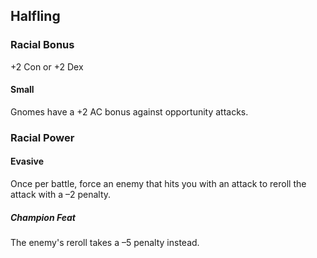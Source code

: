 ## Halfling

### Racial Bonus

+2 Con or +2 Dex

#### Small

Gnomes have a +2 AC bonus against opportunity attacks.

### Racial Power

#### Evasive

Once per battle, force an enemy that hits you with an attack to reroll the attack with a –2 penalty.

##### Champion Feat

The enemy's reroll takes a –5 penalty instead.

